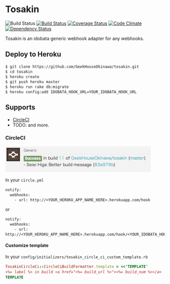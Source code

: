Tosakin
====

![Build Status](https://circleci.com/gh/GeekHouseOkinawa/tosakin.png?circle-token=099868480ab777365edd8a456b0d5360e72f8109)
[![Build Status](https://travis-ci.org/GeekHouseOkinawa/tosakin.svg)](https://travis-ci.org/GeekHouseOkinawa/tosakin)
[![Coverage Status](https://coveralls.io/repos/GeekHouseOkinawa/tosakin/badge.png)](https://coveralls.io/r/GeekHouseOkinawa/tosakin)
[![Code Climate](https://codeclimate.com/github/GeekHouseOkinawa/tosakin.png)](https://codeclimate.com/github/GeekHouseOkinawa/tosakin)
[![Dependency Status](https://gemnasium.com/GeekHouseOkinawa/tosakin.svg)](https://gemnasium.com/GeekHouseOkinawa/tosakin)

Tosakin is an idobata generic webhook adapter for any webhooks.

## Deploy to Heroku
```
$ git clone https://github.com/GeekHouseOkinawa/tosakin.git
$ cd tosakin
$ heroku create
$ git push heroku master
$ heroku run rake db:migrate
$ heroku config:add IDOBATA_HOOK_URL=YOUR_IDOBATA_HOOK_URL
```

## Supports
- [CircleCI](https://circleci.com/)
- TODO: and more.

### CircleCI
![image](doc/circleci.png)

In your `circle.yml`

```
notify:
  webhooks:
    - url: http://<YOUR_HEROKU_APP_NAME_HERE>.herokuapp.com/hook
```

or

```
notify:
  webhooks:
    - url: http://<YOUR_HEROKU_APP_NAME_HERE>.herokuapp.com/hook/<YOUR_IDOBATA_HOOK_API_TOKEN_HERE>
```

#### Customize template
In your `config/initializers/tosakin_circle_ci_custom_template.rb`
``` ruby
TosakinCircleCi::CircleCiBuildFormatter.template = <<'TEMPLATE'
<%= label %> in build <a href="<%= build_url %>"><%= build_num %></a>
TEMPLATE
```

